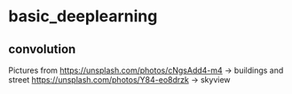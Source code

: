 # basic_deeplearning

## convolution
Pictures from
                          https://unsplash.com/photos/cNgsAdd4-m4 -> buildings and street
                          https://unsplash.com/photos/Y84-eo8drzk -> skyview
